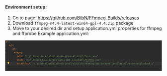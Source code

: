 ####


#### Environment setup:

1. Go to page: https://github.com/BtbN/FFmpeg-Builds/releases
2. Download ```ffmpeg-n4.4-latest-win64-gpl-4.4.zip``` package
3. Move to your desired dir and setup application.yml properties for ffmpeg and ffprobe 
Example application.yml:

![img.png](img.png)